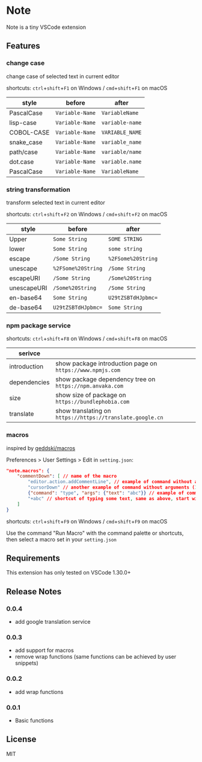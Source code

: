 # Note

Note is a tiny VSCode extension

## Features

### change case

change case of selected text in current editor

shortcuts: `ctrl`+`shift`+`F1` on Windows / `cmd`+`shift`+`F1` on macOS

| style | before | after |
|---|---|---|
| PascalCase | `Variable-Name` | `VariableName` |
| lisp-case | `Variable-Name` | `variable-name` |
| COBOL-CASE | `Variable-Name` | `VARIABLE_NAME` |
| snake_case | `Variable-Name` | `variable_name` |
| path/case | `Variable-Name` | `variable/name` |
| dot.case | `Variable-Name` | `variable.name` |
| PascalCase | `Variable-Name` | `VariableName` |

### string transformation

transform selected text in current editor

shortcuts: `ctrl`+`shift`+`F2` on Windows / `cmd`+`shift`+`F2` on macOS

| style | before | after |
|---|---|---|
| Upper | `Some String` | `SOME STRING` |
| lower | `Some String` | `some string` |
| escape | `/Some String` | `%2FSome%20String` |
| unescape | `%2FSome%20String` | `/Some String` |
| escapeURI | `/Some String` | `/Some%20String` |
| unescapeURI | `/Some%20String` | `/Some String` |
| en-base64 | `Some String` | `U29tZSBTdHJpbmc=` |
| de-base64 | `U29tZSBTdHJpbmc=` | `Some String` |

### npm package service

shortcuts: `ctrl`+`shift`+`F8` on Windows / `cmd`+`shift`+`F8` on macOS

| serivce |   |
|---|---|
| introduction | show package introduction page on `https://www.npmjs.com` |
| dependencies | show package dependency tree on `https://npm.anvaka.com` |
| size | show size of package on `https://bundlephobia.com` |
| translate | show translating on `https://https://translate.google.cn` |

### macros

inspired by [geddski/macros](https://github.com/geddski/macros)

Preferences > User Settings > Edit in `setting.json`:

```json
"note.macros": {
    "commentDown": [ // name of the macro
        "editor.action.addCommentLine", // example of command without arguments (1)
        "cursorDown" // another example of command without arguments (1)
        {"command": "type", "args": {"text": "abc"}} // example of command with arguments (2)
        "+abc" // shortcut of typing some text, same as above, start with '+' (3)
    ]
}
```

shortcuts: `ctrl`+`shift`+`F9` on Windows / `cmd`+`shift`+`F9` on macOS

Use the command "Run Macro" with the command palette or shortcuts, then select a macro set in your `setting.json`

## Requirements

This extension has only tested on VSCode 1.30.0+

<!--
## Extension Settings

Include if your extension adds any VS Code settings through the `contributes.configuration` extension point.

For example:

This extension contributes the following settings:

* `myExtension.enable`: enable/disable this extension
* `myExtension.thing`: set to `blah` to do something

## Known Issues

Calling out known issues can help limit users opening duplicate issues against your extension.
-->

## Release Notes

### 0.0.4

* add google translation service

### 0.0.3

* add support for macros
* remove wrap functions (same functions can be achieved by user snippets)

### 0.0.2

* add wrap functions

### 0.0.1

* Basic functions

## License

MIT
